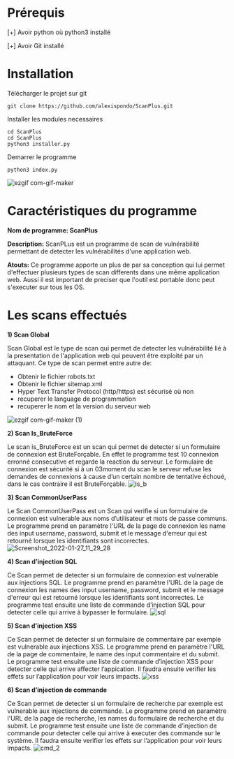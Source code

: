 # Prérequis

[+] Avoir python où python3 installé

[+] Avoir Git installé

# Installation

Télécharger le projet sur git

```
git clone https://github.com/alexispondo/ScanPlus.git
```

Installer les modules necessaires
```
cd ScanPlus
cd ScanPlus
python3 installer.py
```

Demarrer le programme
```
python3 index.py
```
![ezgif com-gif-maker](https://user-images.githubusercontent.com/47490330/151779067-257c280d-e594-489b-b886-1a381e973d6a.gif)

# Caractéristiques du programme

**Nom de programme: ScanPlus**

**Description:** ScanPLus est un programme de scan de vulnérabilité permettant de detecter les vulnérabilités d'une application web.

**Atouts:** Ce programme apporte un plus de par sa conception qui lui permet d'effectuer plusieurs types de scan differents dans une même application web. Aussi il est important de preciser que l'outil est portable donc peut s'executer sur tous les OS.  


# Les scans effectués


**1) Scan Global**

Scan Global est le type de scan qui permet de detecter les vulnérabilité lié à la presentation de l'application web qui peuvent être exploité par un attaquant.
Ce type de scan permet entre autre de:
* Obtenir le fichier robots.txt 
* Obtenir le fichier sitemap.xml
* Hyper Text Transfer Protocol (http/https) est sécurisé où non
* recuperer le language de programmation
* recuperer le nom et la version du serveur web

![ezgif com-gif-maker (1)](https://user-images.githubusercontent.com/47490330/151781228-1efc6828-49f2-461a-8d19-9a705efe8d31.gif)

**2) Scan Is_BruteForce**

Le scan  is_BruteForce est un scan qui permet de detecter si un formulaire de connexion est BruteForçable.
En effet le programme test 10 connexion erronné consecutive et regarde la reaction du serveur.
Le formulaire de connexion est sécurité si à un 03moment du scan le serveur refuse les demandes de connexions à cause d’un certain nombre de tentative échoué, dans le cas contraire il est BruteForçable.
![is_b](https://github.com/alexispondo/ScanPlus/blob/master/scan%20is_brute_4.gif)

**3) Scan CommonUserPass**

Le Scan CommonUserPass est un Scan qui verifie si un formulaire de connexion est vulnerable aux noms d’utilisateur et mots de passe communs.
Le programme prend en paramètre l'URL de la page de connexion les name des input username, password, submit et le message d'erreur qui est retourné lorsque les identifiants sont incorrectes.
![Screenshot_2022-01-27_11_29_28](https://user-images.githubusercontent.com/47490330/151662438-c60cd0c3-3529-4843-9db7-fc171113dce3.png)


**4) Scan d’injection SQL**

Ce Scan permet de detecter si un formulaire de connexion est vulnerable aux injections SQL.
Le programme prend en paramètre l'URL de la page de connexion les names des input username, password, submit et le message d'erreur qui est retourné lorsque les identifiants sont incorrectes.
Le programme test ensuite une liste de commande d’injection SQL pour detecter celle qui arrive à bypasser le formulaire.
![sql](https://user-images.githubusercontent.com/47490330/151662458-375ba7dd-cb9d-4532-a33b-ccfb1acf0578.png)

**5) Scan d’injection XSS**

Ce Scan permet de detecter si un formulaire de commentaire par exemple est vulnerable aux injections XSS.
Le programme prend en paramètre l'URL de la page de commentaire, le name des input commentaire et du submit.
Le programme test ensuite une liste de commande d’injection XSS pour detecter celle qui arrive affecter l’appication.
Il faudra ensuite verifier les effets sur l’application pour voir leurs impacts.
![xss](https://user-images.githubusercontent.com/47490330/151662481-82e8437e-7e9f-4db3-91f6-528896400684.png)

**6) Scan d’injection de commande**

Ce Scan permet de detecter si un formulaire de recherche par exemple est vulnerable aux injections de commande.
Le programme prend en paramètre l'URL de la page de recherche, les names du formulaire de recherche et du submit.
Le programme test ensuite une liste de commande d’injection de commande pour detecter celle qui arrive à executer des commande sur le système.
Il faudra ensuite verifier les effets sur l’application pour voir leurs impacts.
![cmd_2](https://user-images.githubusercontent.com/47490330/151662495-29335d77-9eb9-4113-93c6-486f301e6b96.png)
